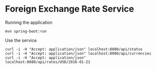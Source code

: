# Foreign Exchange Rate Service

Running the application

    mvn spring-boot:run
    
Use the service

    curl -i -H "Accept: application/json" localhost:8080/api/status
    curl -i -H "Accept: application/json" localhost:8080/api/currencies
    curl -i -H "Accept: application/json" localhost:8080/api/rates/USD/2016-01-21


